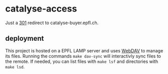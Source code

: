 # catalyse-access

Just a <a href="https://developer.mozilla.org/en-US/docs/Web/HTTP/Status/301">301</a> redirect to catalyse-buyer.epfl.ch.

## deployment

This project is hosted on a EPFL LAMP server and uses [WebDAV] to manage its
files. Running the commands `make dav-sync` will interactivly sync files to
the remote. If needed, you can list files with `make lsf` and directories with
`make lsd`.

[WebDAV]: https://en.wikipedia.org/wiki/WebDAV
